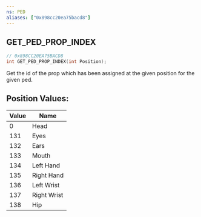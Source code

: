 ```yaml
---
ns: PED
aliases: ["0x898cc20ea75bacd8"]
---
```

## GET_PED_PROP_INDEX

```c
// 0x898CC20EA75BACD8
int GET_PED_PROP_INDEX(int Position);
```

Get the id of the prop which has been assigned at the given position for the given ped.

## Position Values:
| Value | Name |
| --- | --- |
| 0 | Head |
| 131 | Eyes |
| 132 | Ears |
| 133 | Mouth |
| 134 | Left Hand |
| 135 | Right Hand |
| 136 | Left Wrist |
| 137 | Right Wrist |
| 138 | Hip |

